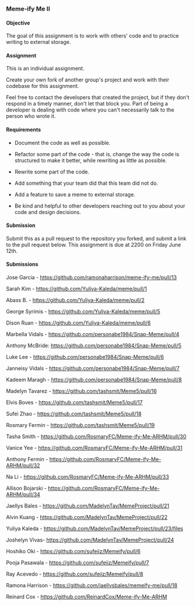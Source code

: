 ### Meme-ify Me II

#### Objective

The goal of this assignment is to work with others' code and to practice writing to external storage.

#### Assignment

This is an individual assignment.

Create your own fork of another group's project and work with their codebase for this assignment.

Feel free to contact the developers that created the project, but if they don't respond in a timely manner,
don't let that block you. Part of being a developer is dealing with code where you can't necessarily talk
to the person who wrote it.

#### Requirements

* Document the code as well as possible.

* Refactor some part of the code - that is, change the way the code is structured to make it better, while
rewriting as little as possible.

* Rewrite some part of the code.

* Add something that your team did that this team did not do.

* Add a feature to save a meme to external storage.

* Be kind and helpful to other developers reaching out to you about your code and design decisions.

#### Submission

Submit this as a pull request to the repository you forked, and submit a link to the pull request below. This assignment is due at 2200 on Friday June 12th.

#### Submissions

Jose Garcia - https://github.com/ramonaharrison/meme-ify-me/pull/13

Sarah Kim - https://github.com/Yuliya-Kaleda/meme/pull/1

Abass B. - https://github.com/Yuliya-Kaleda/meme/pull/2

George Syrimis - https://github.com/Yuliya-Kaleda/meme/pull/5

Dison Ruan - https://github.com/Yuliya-Kaleda/meme/pull/6

Marbella Vidals - https://github.com/personabe1984/Snap-Meme/pull/4

Anthony McBride: https://github.com/personabe1984/Snap-Meme/pull/5

Luke Lee  - https://github.com/personabe1984/Snap-Meme/pull/6

Janneisy Vidals - https://github.com/personabe1984/Snap-Meme/pull/7

Kadeem Maragh - https://github.com/personabe1984/Snap-Meme/pull/8

Madelyn Tavarez - https://github.com/tashsmit/Meme5/pull/16

Elvis Boves - https://github.com/tashsmit/Meme5/pull/17

Sufei Zhao - https://github.com/tashsmit/Meme5/pull/18

Rosmary Fermin - https://github.com/tashsmit/Meme5/pull/19

Tasha Smith - https://github.com/RosmaryFC/Meme-ify-Me-ARHM/pull/30

Vanice Yee - https://github.com/RosmaryFC/Meme-ify-Me-ARHM/pull/31

Anthony Fermin - https://github.com/RosmaryFC/Meme-ify-Me-ARHM/pull/32

Na Li - https://github.com/RosmaryFC/Meme-ify-Me-ARHM/pull/33

Allison Bojarski - https://github.com/RosmaryFC/Meme-ify-Me-ARHM/pull/34

Jaellys Bales - https://github.com/MadelynTav/MemeProject/pull/21

Alvin Kuang - https://github.com/MadelynTav/MemeProject/pull/22

Yuliya Kaleda - https://github.com/MadelynTav/MemeProject/pull/23/files

Joshelyn Vivas- https://github.com/MadelynTav/MemeProject/pull/24

Hoshiko Oki - https://github.com/sufeiiz/Memeify/pull/6

Pooja Pasawala - https://github.com/sufeiiz/Memeify/pull/7

Ray Acevedo - https://github.com/sufeiiz/Memeify/pull/8

Ramona Harrison - https://github.com/jaellysbales/memeify-me/pull/18

Reinard Cox - https://github.com/ReinardCox/Meme-ify-Me-ARHM
